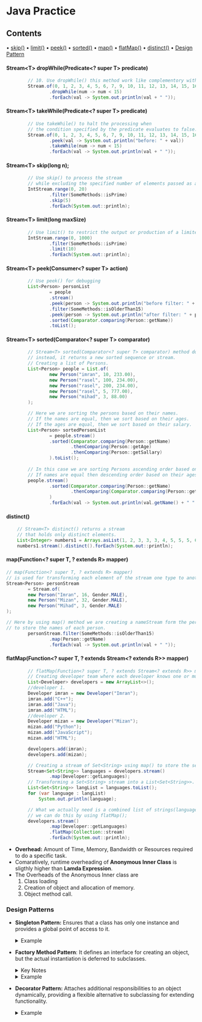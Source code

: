 # Java Practice
## Contents
• [skip()](#streamt-skiplong-n-) • [limit()](#streamt-limitlong-maxsize) • [peek()](#streamt-peekconsumer-super-t-action) • [sorted()](#streamt-sortedcomparator-super-t-comparator) • [map()](#mapfunction-super-t--extends-r-mapper) • [flatMap()](#flatmapfunction-super-t--extends-stream-extends-r-mapper) • [distinct()](#distinct) • [Design Pattern](#design-patterns)

#### Stream<T\> dropWhile(Predicate<? super T> predicate)
```java
        // 10. Use dropWhile() this method work like complementory with takeWhile() method.
        Stream.of(0, 1, 2, 3, 4, 5, 6, 7, 9, 10, 11, 12, 13, 14, 15, 16, 17, 18, 19, 20)
                .dropWhile(num -> num < 15)
                .forEach(val -> System.out.println(val + " "));
```
#### Stream<T\> takeWhile(Predicate<? super T> predicate)
```java
        // Use takeWhile() to halt the processing when
        // the condition specified by the predicate evaluates to false.
        Stream.of(0, 1, 2, 3, 4, 5, 6, 7, 9, 10, 11, 12, 13, 14, 15, 16, 17, 18, 19, 20)
                .peek(val -> System.out.println("before: " + val))
                .takeWhile(num -> num < 15)
                .forEach(val -> System.out.println(val + " "));
```
#### Stream<T\> skip(long n); 
```java
        // Use skip() to process the stream 
        // while excluding the specified number of elements passed as an argument.
        IntStream.range(0, 20)
                .filter(SomeMethods::isPrime)
                .skip(5)
                .forEach(System.out::println);
```
#### Stream<T\> limit(long maxSize)
```java
        // Use limit() to restrict the output or production of a limited set of elements.
        IntStream.range(0, 1000)
                .filter(SomeMethods::isPrime)
                .limit(10)
                .forEach(System.out::println);
```
#### Stream<T\> peek(Consumer<? super T> action)
```java
        // Use peek() for debugging
        List<Person> personList
                = people
                .stream()
                .peek(person -> System.out.println("before filter: " + person.getAge() + " : " + person.getName()))
                .filter(SomeMethods::isOlderThan15)
                .peek(person -> System.out.println("after filter: " + person.getAge() + " : " + person.getName()))
                .sorted(Comparator.comparing(Person::getName))
                .toList();
```
#### Stream<T\> sorted(Comparator<? super T> comparator)
```java
        // Stream<T> sorted(Comparator<? super T> comparator) method does not modify the source;
        // instead, it returns a new sorted sequence or stream.
        // Creating a list of Persons.
        List<Person> people = List.of(
                new Person("imran", 10, 233.00),
                new Person("rasel", 100, 234.00),
                new Person("rasel", 200, 234.00),
                new Person("rasel", 5, 777.00),
                new Person("mihad", 3, 88.00)
        );

        // Here we are sorting the persons based on their names.
        // If the names are equal, then we sort based on their ages.
        // If the ages are equal, then we sort based on their salary.
        List<Person> sortedPersonList
                = people.stream()
                .sorted(Comparator.comparing(Person::getName)
                        .thenComparing(Person::getAge)
                        .thenComparing(Person::getSallary)
                ).toList();
        
        // In this case we are sorting Persons ascending order based on their names.
        // If names are equal then descending order based on their ages.
        people.stream()
                .sorted(Comparator.comparing(Person::getName)
                        .thenComparing(Comparator.comparing(Person::getAge).reversed())
                )
                .forEach(val -> System.out.println(val.getName() + " " + val.getAge()));
```
#### distinct()
```java
    // Stream<T> distinct() returns a stream 
    // that holds only distinct elements.
    List<Integer> numbers1 = Arrays.asList(1, 2, 3, 3, 3, 4, 5, 5, 5, 6, 9);
    numbers1.stream().distinct().forEach(System.out::println);
```
#### map(Function<? super T, ? extends R> mapper)
```java
// map(Function<? super T, ? extends R> mapper)
// is used for transforming each element of the stream one type to another.
Stream<Person> personStream
        = Stream.of(
        new Person("Imran", 16, Gender.MALE),
        new Person("Mizan", 32, Gender.MALE),
        new Person("Mihad", 3, Gender.MALE)
);

// Here by using map() method we are creating a nameStream form the personStream
// to store the names of each person.
        personStream.filter(SomeMethods::isOlderThan15)
                .map(Person::getName)
                .forEach(val -> System.out.println(val + " "));
```
#### flatMap(Function<? super T, ? extends Stream<? extends R>> mapper)
```java
        // flatMap(Function<? super T, ? extends Stream<? extends R>> mapper)
        // Creating developer team where each developer knows one or multiple languages.
        List<Developer> developers = new ArrayList<>();
        //developer 1.
        Developer imran = new Developer("Imran");
        imran.add("C++");
        imran.add("Java");
        imran.add("HTML");
        //developer 2.
        Developer mizan = new Developer("Mizan");
        mizan.add("Python");
        mizan.add("JavaScript");
        mizan.add("HTML");

        developers.add(imran);
        developers.add(mizan);

        // Creating a stream of Set<String> using map() to store the sets of languages known by the developers.
        Stream<Set<String>> languages = developers.stream()
                .map(Developer::getLanguages);
        // Transforming a Set<String> stream into a List<Set<String>>.
        List<Set<String>> langList = languages.toList();
        for (var language : langList)
            System.out.println(language);

        // What we actually need is a combined list of strings(languages) where all the strings are together.
        // we can do this by using flatMap();
        developers.stream()
                .map(Developer::getLanguages)
                .flatMap(Collection::stream)
                .forEach(System.out::println);
```
- **Overhead:** Amount of Time, Memory, Bandwidth or Resources required to do a specific task.
- Comaratively, runtime overheading of **Anonymous Inner Class** is sligthly higher than **Lamda Expression**.
- The Overheads of the Anonymous Inner class are
  1. Class loading
  2. Creation of object and allocation of memory.
  3. Object method call.
### Design Patterns
- **Singleton Pattern:** Ensures that a class has only one instance and provides a global point of access to it.
  <details>
    <summary>Example</summary>
  
    ```java
    public final class ConnectionPool {
    // This ConnectionPool class have only one instance
    // In the whole project.
    private static final ConnectionPool INSTANCE
            = new ConnectionPool();
    // Ensuring that none of other classes can't create
    // Instances directly.
    private ConnectionPool(){}

    // Only method by which we can get the instance
    // that created for the whole project.
    public static ConnectionPool getInstance() {
        return INSTANCE;
    }

    public DataSource getDataSource() {
        var dbProb = ResourceBundle.getBundle("db");

        var config = new HikariConfig();
        config.setJdbcUrl(dbProb.getString("db.url"));
        config.setUsername(dbProb.getString("db.user"));
        config.setPassword(dbProb.getString("db.password"));
        config.setDriverClassName(dbProb.getString("db.driver"));
        var maxPoolSize
                = dbProb.getString("db.max.connections");
        config.setMaximumPoolSize(Integer.parseInt(maxPoolSize));

        return new HikariDataSource(config);
        }
    }
    ```
  </details>

- **Factory Method Pattern**:  It defines an interface for creating an object, but the actual instantiation is deferred to subclasses.
  <details>
    <summary>Key Notes</summary>
  
    ```.md
  1. when should we use this pattern
   
    ```
  </details>
  <details>
    <summary>Example</summary>
  
    ```java
  // The Factory method relies heavily on interface
  // Product class served as an abstraction for different types of Documents
  interface Document {
    void open();
    void save();
  }
  // Product type of A
  class DocumentA implements Document {
    @Override
    void open() {
  
    }
    @Override
    void save() {
  
    }
  }
  // Product type of B
  class DocumentB implements Document {
    @Override
    void open() {
  
    }
    @Override
    void save() {
  
    }
  // We can add other ConcreteProducts similarly.
  // ......
  }
  
  // Creator is an abstract class with a factory method createDocument(), 
  // and some other method for some specific operations.
  // createProduct/createDocument is responsible for creating instances of the Product/Document interface.
  public abstract class DocumentCreator { 
    abstract Document createDocument();  
  } 
    ```
  </details>
- **Decorator Pattern:** Attaches additional responsibilities to an object dynamically, providing a flexible alternative to subclassing for extending functionality.
  <details>
    <summary>Example</summary>

    ```java
    public class DecoratorPattern {

    public static void main(String[] args) {
        // we can create different types of coffee
        // by combining constructors using the decorator pattern.
        var coffee = new VanillaAlmond(
                new SweetMilk(
                        new SaltedCaremelFudge(
                                new DarkCookieCrumb(
                                        new CoffeeBean()
                                )
                        )
                )
        );
        
        System.out.println(coffee.getIngredient());
    }
    @SafeVarargs
    public static Coffee getCoffeeWithExtras(Coffee coffee,
                                             Function<Coffee, Coffee>... ingregients) {
        Function<Coffee, Coffee> inital = kopi -> kopi;


        for (Function<Coffee, Coffee> ingredient : ingregients) {
            inital = inital.andThen(ingredient);
        }

        // we can write that in this way
        Function<Coffee, Coffee> reduced
                = Stream
                .of(ingregients)
                .reduce(
                        Function.identity(),
                        Function::andThen
                );


        return reduced.apply(coffee);
    }
    }

    @FunctionalInterface
    interface Coffee {
    // Method can add a property
    String getIngredient();
    }

    // Concrete class implementing Coffee
    class CoffeeBean implements Coffee {
    @Override
    public String getIngredient() {

        return "Coffee Bean";
    }
    }

    // Decorator class which have a reference of Coffee 
    abstract class CoffeeDecorator implements Coffee {
    private final Coffee coffee;

    // Initializing the coffee property.
    CoffeeDecorator(Coffee coffee) {
        this.coffee = coffee;
    }

    @Override
    public String getIngredient() {
        return coffee.getIngredient();
    }
    }

    // Concrete Decorator classes
    class SaltedCaremelFudge extends CoffeeDecorator {
    SaltedCaremelFudge(Coffee coffee) {
        super(coffee);
    }
    @Override
    public String getIngredient() {
        return super.getIngredient() + " SaltedCaramelFudge";
    }
    }

    class SweetMilk extends CoffeeDecorator {
    SweetMilk(Coffee coffee) {
        super(coffee);
    }
    @Override
    public String getIngredient() {
        return super.getIngredient() + " SweetMilk";
    }
    }

    class DarkCookieCrumb extends CoffeeDecorator {
    DarkCookieCrumb(Coffee coffee) {
        super(coffee);
    }
    @Override
    public String getIngredient() {
        return super.getIngredient() + " DarkCookieCrumb";
    }
    }

    class VanillaAlmond extends CoffeeDecorator {
    VanillaAlmond(Coffee coffee) {
        super(coffee);
    }
    @Override
    public String getIngredient() {
          return super.getIngredient() + " VanilaAlmond";
      }
    }
    ```
  </details>
